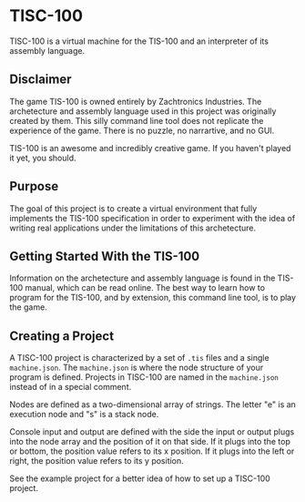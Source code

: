 # TISC-100
TISC-100 is a virtual machine for the TIS-100 and an interpreter of its assembly language.

## Disclaimer
The game TIS-100 is owned entirely by Zachtronics Industries. The archetecture and assembly
language used in this project was originally created by them. This silly command line tool
does not replicate the experience of the game. There is no puzzle, no narrartive, and no
GUI.

TIS-100 is an awesome and incredibly creative game. If you haven't played it yet, you should.

## Purpose
The goal of this project is to create a virtual environment that fully implements the TIS-100
specification in order to experiment with the idea of writing real applications under the
limitations of this archetecture.

## Getting Started With the TIS-100
Information on the archetecture and assembly language is found in the TIS-100 manual, which can
be read online. The best way to learn how to program for the TIS-100, and by extension, this
command line tool, is to play the game.

## Creating a Project
A TISC-100 project is characterized by a set of `.tis` files and a single `machine.json`. The
`machine.json` is where the node structure of your program is defined. Projects in TISC-100
are named in the `machine.json` instead of in a special comment.

Nodes are defined as a two-dimensional array of strings. The letter "e" is an execution node
and "s" is a stack node.

Console input and output are defined with the side the input or output plugs into the node
array and the position of it on that side. If it plugs into the top or bottom, the position
value refers to its x position. If it plugs into the left or right, the position value
refers to its y position.

See the example project for a better idea of how to set up a TISC-100 project.
